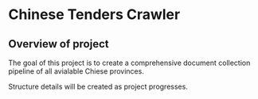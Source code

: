 # Chinese Tenders Crawler

## Overview of project

The goal of this project is to create a comprehensive document collection pipeline of all avialable Chiese provinces. 

Structure details will be created as project progresses. 
